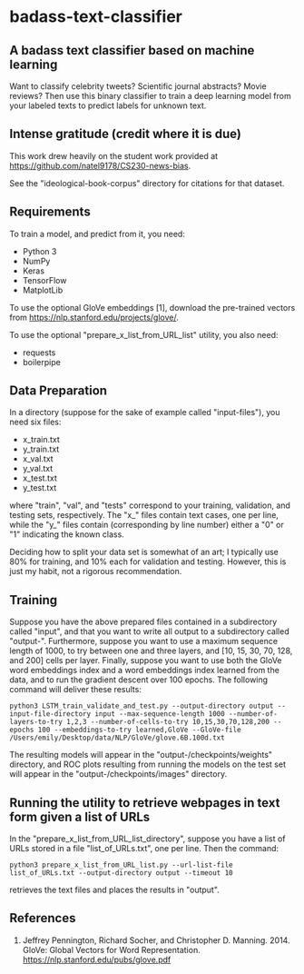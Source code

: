 # badass-text-classifier

## A badass text classifier based on machine learning

Want to classify celebrity tweets? Scientific journal abstracts? Movie reviews? Then use this binary classifier to train a deep learning model from your labeled texts to predict labels for unknown text.

## Intense gratitude (credit where it is due)

This work drew heavily on the student work provided at https://github.com/natel9178/CS230-news-bias.

See the "ideological-book-corpus" directory for citations for that dataset.

## Requirements

To train a model, and predict from it, you need:

- Python 3
- NumPy
- Keras
- TensorFlow
- MatplotLib

To use the optional GloVe embeddings [1], download the pre-trained vectors from https://nlp.stanford.edu/projects/glove/.

To use the optional "prepare_x_list_from_URL_list" utility, you also need:

- requests
- boilerpipe

## Data Preparation

In a directory (suppose for the sake of example called "input-files"), you need six files:

- x_train.txt
- y_train.txt
- x_val.txt
- y_val.txt
- x_test.txt
- y_test.txt

where "train", "val", and "tests" correspond to your training, validation, and testing sets, respectively. The "x_" files contain text cases, one per line, while the "y_" files contain (corresponding by line number) either a "0" or "1" indicating the known class.

Deciding how to split your data set is somewhat of an art; I typically use 80% for training, and 10% each for validation and testing. However, this is just my habit, not a rigorous recommendation.

## Training

Suppose you have the above prepared files contained in a subdirectory called "input", and that you want to write all output to a subdirectory called "output-<timestamp>". Furthermore, suppose you want to use a maximum sequence length of 1000, to try between one and three layers, and [10, 15, 30, 70, 128, and 200] cells per layer. Finally, suppose you want to use both the GloVe word embeddings index and a word embeddings index learned from the data, and to run the gradient descent over 100 epochs. The following command will deliver these results:

```
python3 LSTM_train_validate_and_test.py --output-directory output --input-file-directory input --max-sequence-length 1000 --number-of-layers-to-try 1,2,3 --number-of-cells-to-try 10,15,30,70,128,200 --epochs 100 --embeddings-to-try learned,GloVe --GloVe-file /Users/emily/Desktop/data/NLP/GloVe/glove.6B.100d.txt
```

The resulting models will appear in the "output-<timestamp>/checkpoints/weights" directory, and ROC plots resulting from running the models on the test set will appear in the "output-<timestamp>/checkpoints/images" directory.

## Running the utility to retrieve webpages in text form given a list of URLs

In the "prepare_x_list_from_URL_list_directory", suppose you have a list of URLs stored in a file "list_of_URLs.txt", one per line. Then the command:

```
python3 prepare_x_list_from_URL_list.py --url-list-file list_of_URLs.txt --output-directory output --timeout 10
```

retrieves the text files and places the results in "output". 

## References

1. Jeffrey Pennington, Richard Socher, and Christopher D. Manning. 2014. GloVe: Global Vectors for Word Representation. https://nlp.stanford.edu/pubs/glove.pdf




